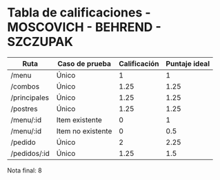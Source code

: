 # Tabla de calificaciones - MOSCOVICH - BEHREND - SZCZUPAK

| Ruta         | Caso de prueba    | Calificación | Puntaje ideal |
| ------------ | ----------------- | ------------ | ------------- |
| /menu        | Único             | 1            | 1             |
| /combos      | Único             | 1.25         | 1.25          |
| /principales | Único             | 1.25         | 1.25          |
| /postres     | Único             | 1.25         | 1.25          |
| /menu/:id    | Item existente    | 0            | 1             |
| /menu/:id    | Item no existente | 0            | 0.5           |
| /pedido      | Único             | 2            | 2.25          |
| /pedidos/:id | Único             | 1.25         | 1.5           |

Nota final: 8
